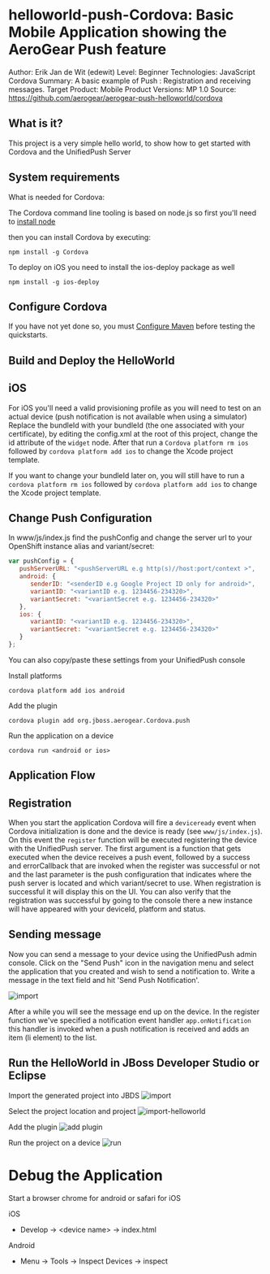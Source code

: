 helloworld-push-Cordova: Basic Mobile Application showing the AeroGear Push feature
===================================================================================
Author: Erik Jan de Wit (edewit)
Level: Beginner
Technologies: JavaScript Cordova
Summary: A basic example of Push : Registration and receiving messages.
Target Product: Mobile
Product Versions: MP 1.0
Source: https://github.com/aerogear/aerogear-push-helloworld/cordova

What is it?
-----------

This project is a very simple hello world, to show how to get started with Cordova and the UnifiedPush Server

System requirements
-------------------

What is needed for Cordova:

The Cordova command line tooling is based on node.js so first you'll need to [install node](http://nodejs.org/download/)

then you can install Cordova by executing:
```
npm install -g Cordova
```

To deploy on iOS you need to install the ios-deploy package as well
```
npm install -g ios-deploy
```

Configure Cordova
-----------------

If you have not yet done so, you must [Configure Maven](../README.md#configure-maven) before testing the quickstarts.

Build and Deploy the HelloWorld
-------------------------------

## iOS
For iOS you'll need a valid provisioning profile as you will need to test on an actual device (push notification is not available when using a simulator)
Replace the bundleId with your bundleId (the one associated with your certificate), by editing the config.xml at the root of this project, change the id attribute of the `widget` node. After that run a `Cordova platform rm ios` followed by `cordova platform add ios` to change the Xcode project template.

If you want to change your bundleId later on, you will still have to run a `cordova platform rm ios` followed by `cordova platform add ios` to change the Xcode project template.

## Change Push Configuration

In www/js/index.js find the pushConfig and change the server url to your OpenShift instance alias and variant/secret:

```javascript
var pushConfig = {
   pushServerURL: "<pushServerURL e.g http(s)//host:port/context >",
   android: {
      senderID: "<senderID e.g Google Project ID only for android>",
      variantID: "<variantID e.g. 1234456-234320>",
      variantSecret: "<variantSecret e.g. 1234456-234320>"
   },
   ios: {
      variantID: "<variantID e.g. 1234456-234320>",
      variantSecret: "<variantSecret e.g. 1234456-234320>"
   }
};

```

You can also copy/paste these settings from your UnifiedPush console

Install platforms
```
cordova platform add ios android
```

Add the plugin
```
cordova plugin add org.jboss.aerogear.Cordova.push
```

Run the application on a device
```
cordova run <android or ios>
```

Application Flow
----------------------

## Registration
When you start the application Cordova will fire a `deviceready` event when Cordova initialization is done and the device is ready (see `www/js/index.js`). On this event the `register` function will be executed registering the device with the UnifiedPush server. The first argument is a function that gets executed when the device receives a push event, followed by a success and errorCallback that are invoked when the register was successful or not and the last parameter is the push configuration that indicates where the push server is located and which variant/secret to use. When registration is successful it will display this on the UI. You can also verify that the registration was successful by going to the console there a new instance will have appeared with your deviceId, platform and status.

## Sending message
Now you can send a message to your device using the UnifiedPush admin console.  Click on the "Send Push" icon in the navigation menu and select the application that you created and wish to send a notification to.  Write a message in the text field and hit 'Send Push Notification'.

![import](doc/compose-message.png)

After a while you will see the message end up on the device. In the register function we've specified a notification event handler `app.onNotification` this handler is invoked when a push notification is received and adds an item (li element) to the list.


Run the HelloWorld in JBoss Developer Studio or Eclipse
-------------------------------------------------------

Import the generated project into JBDS
![import](doc/import.png)

Select the project location and project
![import-helloworld](doc/import-helloworld.png)

Add the plugin
![add plugin](doc/plugin-add.png)

Run the project on a device
![run](doc/run.png)

Debug the Application
=====================

Start a browser chrome for android or safari for iOS

iOS
* Develop -> &lt;device name> -> index.html

Android
* Menu -> Tools -> Inspect Devices -> inspect
